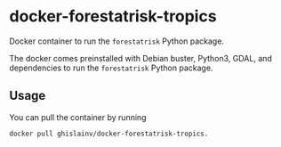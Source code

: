 # docker-forestatrisk-tropics

Docker container to run the `forestatrisk` Python package.

The docker comes preinstalled with Debian buster, Python3, GDAL, and dependencies to run the
`forestatrisk` Python package.

## Usage

You can pull the container by running 

``` shell
docker pull ghislainv/docker-forestatrisk-tropics.
```
